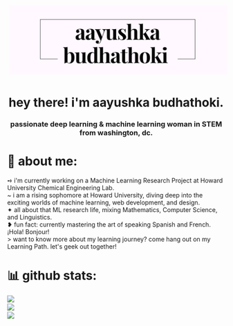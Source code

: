 <img src="logo-image.png" style="padding:5px;">
<h1 align="center"> hey there! i'm aayushka budhathoki. </h1>

<h3 align="center">passionate deep learning & machine learning woman in STEM from washington, dc.</h3>

# 💫 about me:
➺ i'm currently working on a Machine Learning Research Project at Howard University Chemical Engineering Lab.<br> ~ i am a rising sophomore at Howard University, diving deep into the exciting worlds of machine learning, web development, and design.<br>✦ all about that ML research life, mixing Mathematics, Computer Science, and Linguistics.<br>❥ fun fact: currently mastering the art of speaking Spanish and French. ¡Hola! Bonjour!<br>> want to know more about my learning journey? come hang out on my Learning Path. let's geek out together!


# 📊 github stats:
![](https://github-readme-stats.vercel.app/api?username=aayushkananu&theme=dark&hide_border=false&include_all_commits=false&count_private=false)<br/>
![](https://github-readme-streak-stats.herokuapp.com/?user=aayushkananu&theme=dark&hide_border=false)<br/>
![](https://github-readme-stats.vercel.app/api/top-langs/?username=aayushkananu&theme=dark&hide_border=false&include_all_commits=false&count_private=false&layout=compact)

